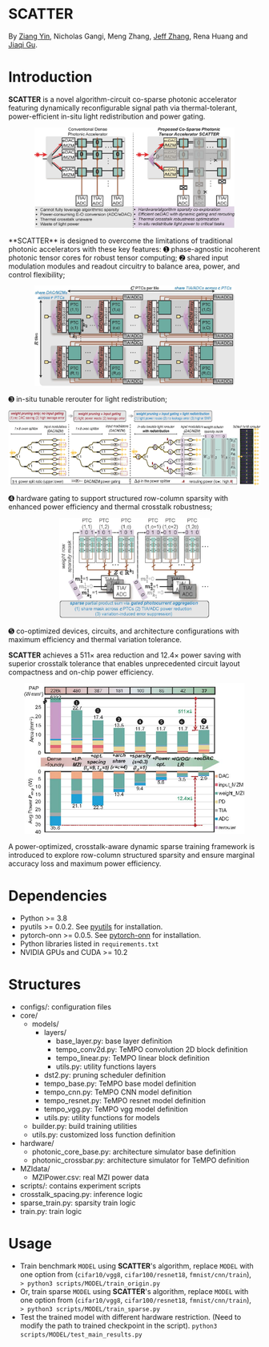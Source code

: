 
# SCATTER 

By [Ziang Yin](https://scopex-asu.github.io/index.html), Nicholas Gangi, Meng Zhang, [Jeff Zhang](https://search.asu.edu/profile/4346755), Rena Huang and [Jiaqi Gu](https://scopex-asu.github.io/index.html).


# Introduction
**SCATTER** is a novel algorithm-circuit co-sparse photonic accelerator featuring dynamically reconfigurable signal path via thermal-tolerant, power-efficient in-situ light redistribution and power gating. 
<p align="center">
  <img src="figures/Teaser.jpg" width="400" height="200"/>

</p>
**SCATTER** is designed to overcome the limitations of
traditional photonic accelerators with these key features: ➊ phase-agnostic incoherent photonic tensor cores for robust tensor computing; ➋ shared input modulation modules and readout circuitry to balance area, power, and control flexibility; 
<p align="center">
  <img src="figures/ArchOverview.jpg" width="400" height="200"/>

</p>
➌ in-situ tunable rerouter for light redistribution; 
<p align="center">
  <img src="figures/TunableRerouter2.jpg" width="600" height="150"/>

</p>
➍ hardware gating to support structured row-column sparsity with enhanced power efficiency and thermal crosstalk robustness; 
<p align="center">
  <img src="figures/PhotocurrentSwitches.jpg" width="300" height="200"/>

</p>
➎ co-optimized devices, circuits, and architecture configurations with maximum efficiency and thermal variation tolerance.


**SCATTER** achieves a 511× area reduction and 12.4× power saving with superior crosstalk tolerance that enables unprecedented circuit layout compactness and on-chip power efficiency.
<p align="center">
  <img src="figures/ProgressPowerAreaOpt.jpg" width="440" height="300"/>

</p>

A power-optimized, crosstalk-aware dynamic sparse training framework is introduced to explore row-column structured sparsity and ensure marginal accuracy loss and maximum power
efficiency. 
<!-- <p align="center">
  <img src="figures/mainresults.jpg" width="400" height="160"/>

</p> -->

# Dependencies
* Python >= 3.8
* pyutils >= 0.0.2. See [pyutils](https://github.com/JeremieMelo/pyutility) for installation.
* pytorch-onn >= 0.0.5. See [pytorch-onn](https://github.com/JeremieMelo/pytorch-onn) for installation.
* Python libraries listed in `requirements.txt`
* NVIDIA GPUs and CUDA >= 10.2

# Structures
* configs/: configuration files
* core/
    * models/
        * layers/
            * base_layer.py: base layer definition
            * tempo_conv2d.py: TeMPO convolution 2D block definition
            * tempo_linear.py: TeMPO linear block definition
            * utils.py: utility functions layers 
        * dst2.py: pruning scheduler definition
        * tempo_base.py: TeMPO base model definition
        * tempo_cnn.py: TeMPO CNN model definition
        * tempo_resnet.py: TeMPO resnet model definition
        * tempo_vgg.py: TeMPO vgg model definition
        * utils.py: utility functions for models
    * builder.py: build training utilities
    * utils.py: customized loss function definition
* hardware/
    * photonic_core_base.py: architecture simulator base definition
    * photonic_crossbar.py: architecture simulator for TeMPO definition
* MZIdata/
    * MZIPower.csv: real MZI power data
* scripts/: contains experiment scripts
* crosstalk_spacing.py: inference logic
* sparse_train.py: sparsity train logic
* train.py: train logic


# Usage
* Train benchmark `MODEL` using  **SCATTER**'s algorithm, replace `MODEL` with one option from (`cifar10/vgg8`, `cifar100/resnet18`, `fmnist/cnn/train`),\
`> python3 scripts/MODEL/train_origin.py`
* Or, train sparse `MODEL` using  **SCATTER**'s algorithm, replace `MODEL` with one option from (`cifar10/vgg8`, `cifar100/resnet18`, `fmnist/cnn/train`),\
`> python3 scripts/MODEL/train_sparse.py`
* Test the trained model with different hardware restriction. (Need to modify the path to trained checkpoint in the script).
`python3 scripts/MODEL/test_main_results.py`
